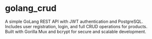 # golang_crud

A simple GoLang REST API with JWT authentication and PostgreSQL. Includes user registration, login, and full CRUD operations for products. Built with Gorilla Mux and bcrypt for secure and scalable development.